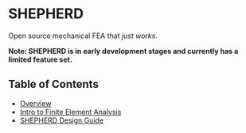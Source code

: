 # SHEPHERD

Open source mechanical FEA that *just works*. 

**Note: SHEPHERD is in early development stages and currently has a limited feature set.** 

## Table of Contents
- [Overview](overview)
- [Intro to Finite Element Analysis](intro-fea)
- [SHEPHERD Design Guide](design)